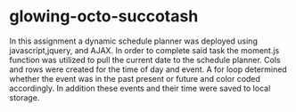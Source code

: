 # glowing-octo-succotash
In this assignment a dynamic schedule planner was deployed using javascript,jquery, and AJAX. In order to complete said task the moment.js function was utilized to pull the current date to the schedule planner. Cols and rows were created for the time of day and event. A for loop determined whether the event was in the past present or future and color coded accordingly. In addition these events and their time were saved to local storage.